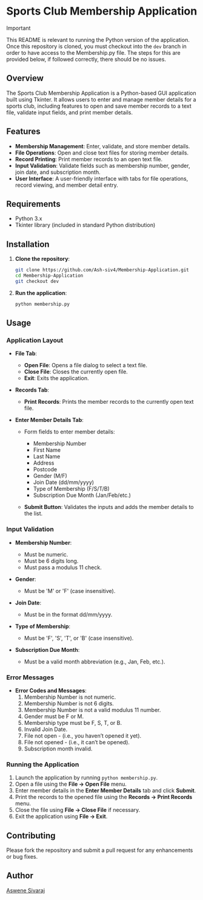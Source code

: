 # Sports Club Membership Application

> [!IMPORTANT]  
> This README is relevant to running the Python version of the application.
> Once this repository is cloned, you must checkout into the `dev` branch in order to have access to the Membership.py file.
> The steps for this are provided below, if followed correctly, there should be no issues.

## Overview

The Sports Club Membership Application is a Python-based GUI application built using Tkinter. It allows users to enter and manage member details for a sports club, including features to open and save member records to a text file, validate input fields, and print member details.

## Features

- **Membership Management**: Enter, validate, and store member details.
- **File Operations**: Open and close text files for storing member details.
- **Record Printing**: Print member records to an open text file.
- **Input Validation**: Validate fields such as membership number, gender, join date, and subscription month.
- **User Interface**: A user-friendly interface with tabs for file operations, record viewing, and member detail entry.

## Requirements

- Python 3.x
- Tkinter library (included in standard Python distribution)

## Installation

1. **Clone the repository**:

   ```bash
   git clone https://github.com/Ash-siv4/Membership-Application.git
   cd Membership-Application
   git checkout dev
   ```

2. **Run the application**:
   ```bash
   python membership.py
   ```

## Usage

### Application Layout

- **File Tab**:

  - **Open File**: Opens a file dialog to select a text file.
  - **Close File**: Closes the currently open file.
  - **Exit**: Exits the application.

- **Records Tab**:

  - **Print Records**: Prints the member records to the currently open text file.

- **Enter Member Details Tab**:

  - Form fields to enter member details:

    - Membership Number
    - First Name
    - Last Name
    - Address
    - Postcode
    - Gender (M/F)
    - Join Date (dd/mm/yyyy)
    - Type of Membership (F/S/T/B)
    - Subscription Due Month (Jan/Feb/etc.)

  - **Submit Button**: Validates the inputs and adds the member details to the list.

### Input Validation

- **Membership Number**:
  - Must be numeric.
  - Must be 6 digits long.
  - Must pass a modulus 11 check.
- **Gender**:

  - Must be 'M' or 'F' (case insensitive).

- **Join Date**:

  - Must be in the format dd/mm/yyyy.

- **Type of Membership**:

  - Must be 'F', 'S', 'T', or 'B' (case insensitive).

- **Subscription Due Month**:
  - Must be a valid month abbreviation (e.g., Jan, Feb, etc.).

### Error Messages

- **Error Codes and Messages**:
  1. Membership Number is not numeric.
  2. Membership Number is not 6 digits.
  3. Membership Number is not a valid modulus 11 number.
  4. Gender must be F or M.
  5. Membership type must be F, S, T, or B.
  6. Invalid Join Date.
  7. File not open - (i.e., you haven’t opened it yet).
  8. File not opened - (i.e., it can’t be opened).
  9. Subscription month invalid.

### Running the Application

1. Launch the application by running `python membership.py`.
2. Open a file using the **File -> Open File** menu.
3. Enter member details in the **Enter Member Details** tab and click **Submit**.
4. Print the records to the opened file using the **Records -> Print Records** menu.
5. Close the file using **File -> Close File** if necessary.
6. Exit the application using **File -> Exit**.

## Contributing

Please fork the repository and submit a pull request for any enhancements or bug fixes.

## Author

[Aswene Sivaraj](https://github.com/Ash-siv4)
